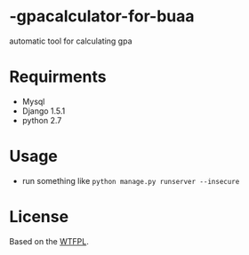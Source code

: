 -gpacalculator-for-buaa
=======================

automatic tool for calculating gpa


Requirments
=======================
*  Mysql
*  Django 1.5.1
*  python 2.7


Usage
=======================
*  run something like `python manage.py runserver --insecure`

License
=======================
Based on the [WTFPL](http://en.wikipedia.org/wiki/WTFPL).
